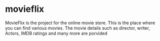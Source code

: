 # movieflix
MovieFlix is the project for the online movie store. This is the place where you can find various movies. The movie details such as director, writer, Actors, IMDB ratings and many more are porvided
